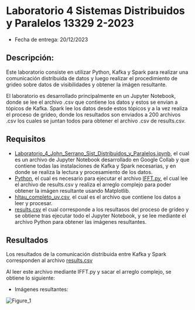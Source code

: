 # Laboratorio 4 Sistemas Distribuidos y Paralelos 13329 2-2023
* Fecha de entrega: 20/12/2023

## Descripción:

Este laboratorio consiste en utilizar Python, Kafka y Spark para realizar una comunicación distribuida de datos y luego realizar el procedimiento de grideo sobre datos de visibilidades y obtener la imágen resultante.

El laboratorio es desarrollado principalmente en un Jupyter Notebook, donde se lee el archivo .csv que contiene los datos y estos se envian a tópicos de Kafka. Spark lee los datos desde estos tópicos y a la vez realiza el proceso de grideo, donde los resultados son enviados a 200 archivos .csv los cuales se juntan todos para obtener el archivo .csv de results.csv.

## Requisitos
* [Laboratorio_4_John_Serrano_Sist_Distribuidos_y_Paralelos.ipynb](https://github.com/PodssilDev/Sistemas-Distribuidos-y-Paralelos/blob/main/Laboratorio%204/Laboratorio_4_John_Serrano_Sist_Distribuidos_y_Paralelos.ipynb), el cual es un archivo de Jupyter Notebook desarrollado en Google Collab y que contiene todas las instalaciones de Kafka y Spark necesarias, y en donde se realiza la lectura y procesamiento de los datos.
* [Python](https://www.python.org/), el cual es necesario para ejecutar el archivo [IFFT.py](https://github.com/PodssilDev/Sistemas-Distribuidos-y-Paralelos/blob/main/Laboratorio%204/IFFT.py), el cual lee el archivo de results.csv y realiza el arreglo complejo para poder obtener la imágen resultante usando Matplotlib.
* [hltau_completo_uv.csv](https://drive.google.com/file/d/1B3BNwQ4oNM6T-G7mq3radrS15ZuiW15v/view?usp=sharing), el cual es el archivo que contiene los datos a leer y procesar.
* [results.csv](https://github.com/PodssilDev/Sistemas-Distribuidos-y-Paralelos/blob/main/Laboratorio%204/results.csv) el cual corresponde a los resultasos del proceso de grideo y se obtiene tras ejecutar todo el Jupyter Notebook, y se lee mediante el archivo Python para obtener las imágenes resultantes.

## Resultados

Los resultados de la comunicación distribuida entre Kafka y Spark corresponden al archivo [results.csv](https://github.com/PodssilDev/Sistemas-Distribuidos-y-Paralelos/blob/main/Laboratorio%204/results.csv)

Al leer este archivo mediante IFFT.py y sacar el arreglo complejo, se obtiene lo siguiente:

* Imágenes resultantes:

![Figure_1](https://github.com/PodssilDev/Sistemas-Distribuidos-y-Paralelos/assets/91446330/7518f708-cdec-41ca-823a-a99a3a3c9492)
